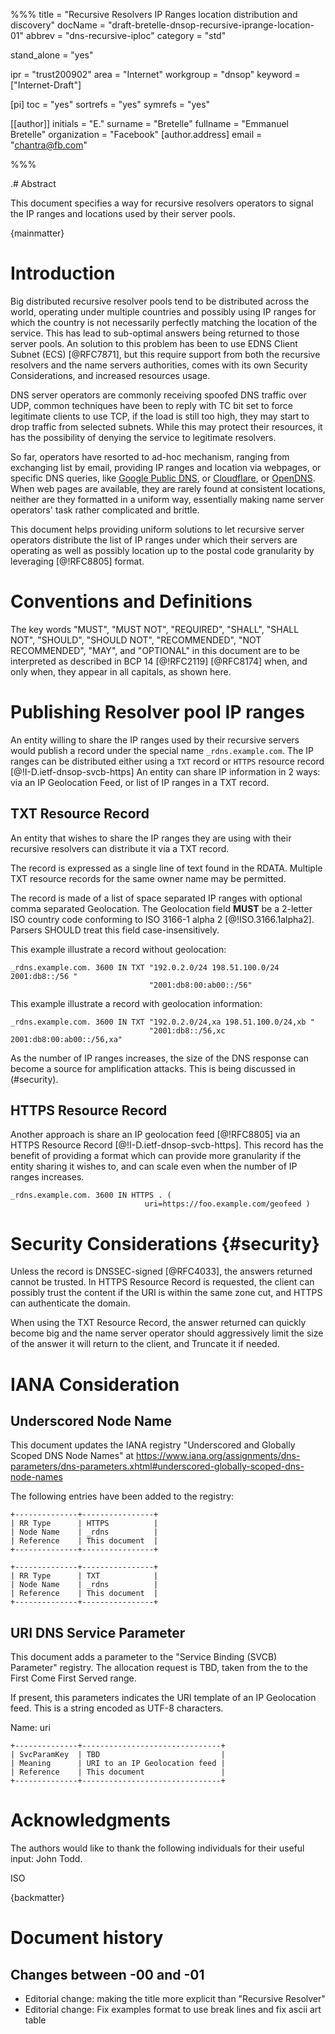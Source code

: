%%%
title = "Recursive Resolvers IP Ranges location distribution and discovery"
docName = "draft-bretelle-dnsop-recursive-iprange-location-01"
abbrev = "dns-recursive-iploc"
category = "std"

stand_alone = "yes"

ipr = "trust200902"
area = "Internet"
workgroup = "dnsop"
keyword = ["Internet-Draft"]

[pi]
toc = "yes"
sortrefs = "yes"
symrefs = "yes"

[[author]]
initials = "E."
surname = "Bretelle"
fullname = "Emmanuel Bretelle"
organization = "Facebook"
  [author.address]
  email = "chantra@fb.com"

%%%

.# Abstract

This document specifies a way for recursive resolvers operators to signal the IP ranges and locations used by their server pools.

{mainmatter}

# Introduction

Big distributed recursive resolver pools tend to be distributed across the world, operating under multiple countries and possibly using IP ranges for which the country is not necessarily perfectly matching the location of the service. This has lead to sub-optimal answers being returned to those server pools. An solution to this problem has been to use EDNS Client Subnet (ECS) [@RFC7871], but this require support
from both the recursive resolvers and the name servers authorities, comes with its own Security Considerations, and increased resources usage.

DNS server operators are commonly receiving spoofed DNS traffic over UDP, common techniques have been to reply with TC bit set to force legitimate clients to use TCP, if the load is still too high, they may start to drop traffic from selected subnets. While this may protect their resources, it has the possibility of denying the service to legitimate resolvers.

So far, operators have resorted to ad-hoc mechanism, ranging from exchanging list by email, providing IP ranges and location via webpages, or specific DNS queries, like [Google Public DNS](https://developers.google.com/speed/public-dns/faq#locations_of_ip_address_ranges_google_public_dns_uses_to_send_queries), or [Cloudflare](https://www.cloudflare.com/ips/), or [OpenDNS](https://www.opendns.com/data-center-locations/). When web pages are available, they are rarely found at consistent locations, neither are they formatted in a uniform way, essentially making name server operators' task rather complicated and brittle.

This document helps providing uniform solutions to let recursive server operators distribute the list of IP ranges under which their servers are operating as well as possibly location up to the postal code granularity by leveraging [@!RFC8805] format.



# Conventions and Definitions

The key words "MUST", "MUST NOT", "REQUIRED", "SHALL", "SHALL NOT", "SHOULD", "SHOULD NOT", "RECOMMENDED", "NOT RECOMMENDED", "MAY", and "OPTIONAL" in this document are to be interpreted as described in BCP 14 [@!RFC2119] [@RFC8174] when, and only when, they appear in all capitals, as shown here.

# Publishing Resolver pool IP ranges

An entity willing to share the IP ranges used by their recursive servers would publish a record under the special name `_rdns.example.com`. The IP ranges can be distributed either using a `TXT` record or `HTTPS` resource record [@!I-D.ietf-dnsop-svcb-https]
An entity can share IP information in 2 ways: via an IP Geolocation Feed, or list of IP ranges in a TXT record.

## TXT Resource Record

An entity that wishes to share the IP ranges they are using with their recursive resolvers can distribute it via a TXT record.

The record is expressed as a single line of text found in the RDATA. Multiple TXT resource records for the same owner name may be permitted.

The record is made of a list of space separated IP ranges with optional comma separated Geolocation. The Geolocation field **MUST** be a 2-letter ISO country code conforming to ISO 3166-1 alpha 2 [@!ISO.3166.1alpha2]. Parsers SHOULD treat this field case-insensitively.

This example illustrate a record without geolocation:
```
_rdns.example.com. 3600 IN TXT "192.0.2.0/24 198.51.100.0/24 2001:db8::/56 "
                               "2001:db8:00:ab00::/56"
```

This example illustrate a record with geolocation information:

```
_rdns.example.com. 3600 IN TXT "192.0.2.0/24,xa 198.51.100.0/24,xb "
                               "2001:db8::/56,xc 2001:db8:00:ab00::/56,xa"
```

As the number of IP ranges increases, the size of the DNS response can become a source for amplification attacks. This is being discussed in (#security).

## HTTPS Resource Record

Another approach is share an IP geolocation feed [@!RFC8805] via an HTTPS Resource Record [@!I-D.ietf-dnsop-svcb-https]. This record has the benefit of providing a format which can provide more granularity if the entity sharing it wishes to, and can scale even when the number of IP ranges increases.

```
_rdns.example.com. 3600 IN HTTPS . (
                              uri=https://foo.example.com/geofeed )
```


# Security Considerations {#security}

Unless the record is DNSSEC-signed [@RFC4033], the answers returned cannot be trusted. In HTTPS Resource Record is requested, the client can possibly trust the content if the URI is within the same zone cut, and HTTPS can authenticate the domain.

When using the TXT Resource Record, the answer returned can quickly become big and the name server operator should aggressively limit the size of the answer it will return to the client, and Truncate it if needed.

# IANA Consideration

## Underscored Node Name

This document updates the IANA registry "Underscored and Globally Scoped DNS Node Names" at https://www.iana.org/assignments/dns-parameters/dns-parameters.xhtml#underscored-globally-scoped-dns-node-names

The following entries have been added to the registry:

~~~ ascii-art
+--------------+----------------+
| RR Type      | HTTPS          |
| Node Name    | _rdns          |
| Reference    | This document  |
+--------------+----------------+

+--------------+----------------+
| RR Type      | TXT            |
| Node Name    | _rdns          |
| Reference    | This document  |
+--------------+----------------+
~~~

## URI DNS Service Parameter

This document adds a parameter to the "Service Binding (SVCB)
Parameter" registry.  The allocation request is TBD, taken from the
to the First Come First Served range.

If present, this parameters indicates the URI template of an IP Geolocation feed. This
is a string encoded as UTF-8 characters.

Name:  uri

~~~ ascii-art
+--------------+-------------------------------+
| SvcParamKey  | TBD                           |
| Meaning      | URI to an IP Geolocation feed |
| Reference    | This document                 |
+--------------+-------------------------------+
~~~

# Acknowledgments

The authors would like to thank the following individuals for their useful input: John Todd.

<reference anchor='ISO.3166.1alpha2' target='http://www.iso.org/iso/home/standards/country_codes/iso-3166-1_decoding_table.htm'>
    <front>
        <title>ISO 3166-1 decoding table</title>
        <author fullname='ISO'>
            <organization>ISO</organization>
        </author>
    </front>
</reference>

{backmatter}


# Document history

## Changes between -00 and -01

* Editorial change: making the title more explicit than "Recursive Resolver"
* Editorial change: Fix examples format to use break lines and fix ascii art table
